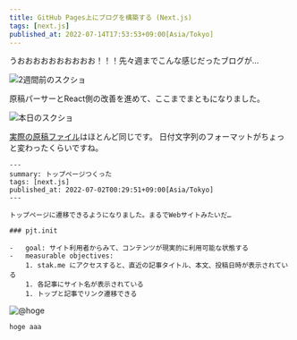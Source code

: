 ```yaml
---
title: GitHub Pages上にブログを構築する (Next.js)
tags: [next.js]
published_at: 2022-07-14T17:53:53+09:00[Asia/Tokyo]
---
```


うおおおおおおおおおお！！！先々週までこんな感じだったブログが…

![2週間前のスクショ](blog-20220702.png "7月2日当時のスクショ。文字が書いてあるのでブログ")

原稿パーサーとReact側の改善を進めて、ここまでまともになりました。

![本日のスクショ](blog-20220715.png "デザインのクオリティはさておき、ブログっぽい")

[実際の原稿ファイル](https://raw.githubusercontent.com/stakme/stakme.github.io/6aa9f3033c5ea3ed967abb0e03b1a1838183c64f/notes/blog-pjt-top-page.md)はほとんど同じです。
日付文字列のフォーマットがちょっと変わったくらいですね。

```
---
summary: トップページつくった
tags: [next.js]
published_at: 2022-07-02T00:29:51+09:00[Asia/Tokyo]
---

トップページに遷移できるようになりました。まるでWebサイトみたいだ…

### pjt.init

-   goal: サイト利用者からみて、コンテンツが現実的に利用可能な状態する
-   measurable objectives:
    1. stak.me にアクセスすると、直近の記事タイトル、本文、投稿日時が表示されている
    1. 各記事にサイト名が表示されている
    1. トップと記事でリンク遷移できる
```

![@hoge](dog.jpeg "記事と何の関係もないが、顔がいいので掲載された我が家の犬")

```
hoge aaa
```
